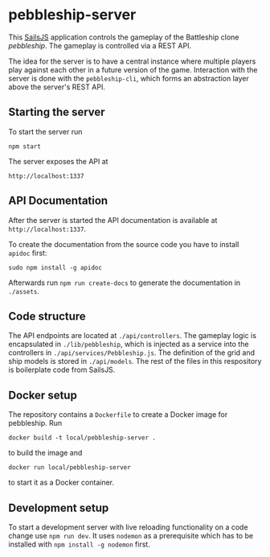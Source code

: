 # pebbleship-server

This [SailsJS](http://sailsjs.org) application controls the gameplay of the Battleship clone *pebbleship*. The gameplay is controlled via a REST API.

The idea for the server is to have a central instance where multiple players play against each other in a future version of the game. Interaction with the server is done with the ```pebbleship-cli```, which forms an abstraction layer above the server's REST API.

## Starting the server

To start the server run

```
npm start
```

The server exposes the API at

```
http://localhost:1337
```

## API Documentation

After the server is started the API documentation is available at ```http://localhost:1337```.

To create the documentation from the source code you have to install ```apidoc``` first:

```
sudo npm install -g apidoc
```

Afterwards run ```npm run create-docs``` to generate the documentation in ```./assets```.

## Code structure

The API endpoints are located at ```./api/controllers```. The gameplay logic is encapsulated in ```./lib/pebbleship```, which is injected as a service into the controllers in ```./api/services/Pebbleship.js```. The definition of the grid and ship models is stored in ```./api/models```. The rest of the files in this respository is boilerplate code from SailsJS.

## Docker setup

The repository contains a ```Dockerfile``` to create a Docker image for pebbleship. Run

```
docker build -t local/pebbleship-server .
```

to build the image and

```
docker run local/pebbleship-server
```

to start it as a Docker container.

## Development setup

To start a development server with live reloading functionality on a code change use ```npm run dev```. It uses ```nodemon``` as a prerequisite which has to be installed with ```npm install -g nodemon``` first.

